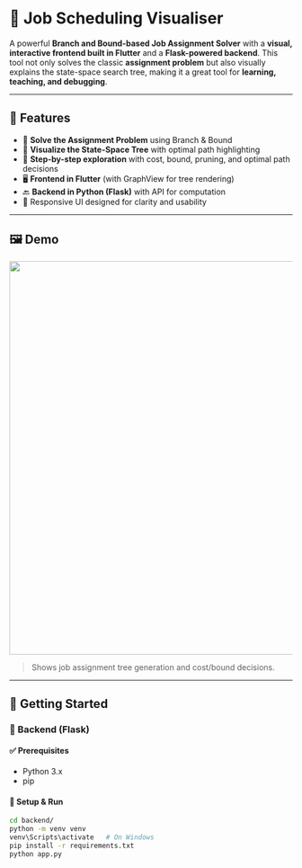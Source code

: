 # 🎯 Job Scheduling Visualiser

A powerful **Branch and Bound-based Job Assignment Solver** with a **visual, interactive frontend built in Flutter** and a **Flask-powered backend**. This tool not only solves the classic **assignment problem** but also visually explains the state-space search tree, making it a great tool for **learning, teaching, and debugging**.

---

## 📌 Features

- 🔢 **Solve the Assignment Problem** using Branch & Bound
- 🌳 **Visualize the State-Space Tree** with optimal path highlighting
- 🧠 **Step-by-step exploration** with cost, bound, pruning, and optimal path decisions
- 🖥️ **Frontend in Flutter** (with GraphView for tree rendering)
- 🔙 **Backend in Python (Flask)** with API for computation
- 📱 Responsive UI designed for clarity and usability

---

## 🖼️ Demo

<img src="https://github.com/adityakv1/job_schedulingvisualiser/assets/your-screenshot.png" width="700"/>

> Shows job assignment tree generation and cost/bound decisions.

---

## 🚀 Getting Started

### 🧩 Backend (Flask)

#### ✅ Prerequisites
- Python 3.x
- pip

#### 🔧 Setup & Run
```bash
cd backend/
python -m venv venv
venv\Scripts\activate   # On Windows
pip install -r requirements.txt
python app.py

